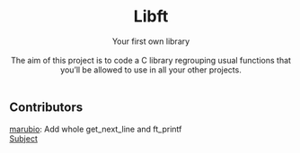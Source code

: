 # <h1 align="center">Libft</h1>
<p align="center">
Your first own library<br />
<br>
The aim of this project is to code a C library regrouping usual functions that you’ll be allowed to use in all your other projects.<br>
 <br>

## Contributors
[marubio](https://github.com/marinarrubio): Add whole get_next_line and ft_printf </br>
<a href="es.subject.libft.pdf">Subject</a>
</p>
